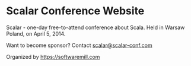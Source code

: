 Scalar Conference Website
===================

Scalar - one-day free-to-attend conference about Scala. 
Held in Warsaw Poland, on April 5, 2014.

Want to become sponsor?
Contact scalar@scalar-conf.com

Organized by https://softwaremill.com